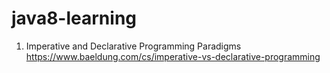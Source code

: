 # java8-learning


1. Imperative and Declarative Programming Paradigms
https://www.baeldung.com/cs/imperative-vs-declarative-programming
